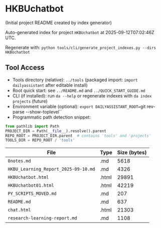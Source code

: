 # HKBUchatbot

(Initial project README created by index generator)


<!-- AUTO_PROJECT_INDEX:START -->
Auto-generated index for project `HKBUchatbot` at 2025-09-12T07:02:46Z UTC.
<!-- DAILYASSISTANT_TOOLS_PATH=../tools -->
Regenerate with: `python tools/cli/generate_project_indexes.py --dirs HKBUchatbot`

## Tool Access
- Tools directory (relative): `../tools` (packaged import: `import dailyassistant` after editable install)
- Root quick start: see `../README.md` and `../QUICK_START_GUIDE.md`
- CLI (if installed): run `da --help` or regenerate indexes with `da index projects` (future)
- Environment variable (optional): `export DAILYASSISTANT_ROOT=`git rev-parse --show-toplevel``
- Programmatic path detection snippet:

```python
from pathlib import Path
PROJECT_DIR = Path(__file__).resolve().parent
REPO_ROOT = PROJECT_DIR.parent  # contains 'tools' and 'projects'
TOOLS_DIR = REPO_ROOT / 'tools'
```

| File | Type | Size (bytes) |
|------|------|-------------|
| `0notes.md` | .md | 5618 |
| `HKBU_Learning_Report_2025-09-10.md` | .md | 4326 |
| `HKBUchatbot.html` | .html | 29891 |
| `HKBUchatbot01.html` | .html | 42219 |
| `PY_SCRIPTS_MOVED.md` | .md | 207 |
| `README.md` | .md | 637 |
| `chat.html` | .html | 21303 |
| `research-learning-report.md` | .md | 1108 |

<!-- AUTO_PROJECT_INDEX:END -->
